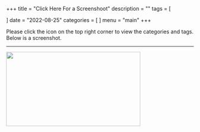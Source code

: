 +++
title = "Click Here For a Screenshoot"
description = ""
tags = [

]
date = "2022-08-25"
categories = [
]
menu = "main"
+++


Please click the icon on the top right corner to view the categories and tags.  Below is a screenshot.  

<!--more-->

---
<img width ="360" height= "200" src = "/docs/images/Screenshot 2022-08-25 164704.png" />


